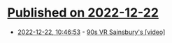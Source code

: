 # [Published on 2022-12-22](index.md)

* [2022-12-22, 10:46:53](https://news.ycombinator.com/item?id=34092033) - [90s VR Sainsbury's [video]](https://www.youtube.com/watch?v=LnEWO0h5Gjo)

